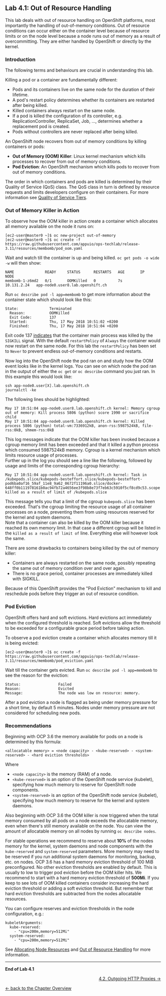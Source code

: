 ## Lab 4.1: Out of Resource Handling

This lab deals with out of resource handling on OpenShift platforms, most importantly the handling of out-of-memory conditions. Out of resource conditions can occur either on the container level because of resource limits or on the node level because a node runs out of memory as a result of overcommitting.
They are either handled by OpenShift or directly by the kernel.


### Introduction

The following terms and behaviours are crucial in understanding this lab.

Killing a pod or a container are fundamentally different:
* Pods and its containers live on the same node for the duration of their lifetime.
* A pod's restart policy determines whether its containers are restarted after being killed.
* Killed containers always restart on the same node.
* If a pod is killed the configuration of its controller, e.g. ReplicationController, ReplicaSet, Job, ..., determines whether a replacement pod is created.
* Pods without controllers are never replaced after being killed.

An OpenShift node recovers from out of memory conditions by killing containers or pods:
* **Out of Memory (OOM) Killer**: Linux kernel mechanism which kills processes to recover from out of memory conditions.
* **Pod Eviction**: An OpenShift mechanism which kills pods to recover from out of memory conditions.

The order in which containers and pods are killed is determined by their Quality of Service (QoS) class.
The QoS class in turn is defined by resource requests and limits developers configure on their containers.
For more information see [Quality of Service Tiers](https://docs.openshift.com/container-platform/3.11/dev_guide/compute_resources.html#quality-of-service-tiers).


### Out of Memory Killer in Action

To observe how the OOM killer in action create a container which allocates all memory available on the node it runs on:

```
[ec2-user@master0 ~]$ oc new-project out-of-memory
[ec2-user@master0 ~]$ oc create -f https://raw.githubusercontent.com/appuio/ops-techlab/release-3.11/resources/membomb/pod_oom.yaml
```

Wait and watch till the container is up and being killed. `oc get pods -o wide -w` will then show:
```
NAME              READY     STATUS      RESTARTS   AGE       IP            NODE
membomb-1-z6md2   0/1       OOMKilled   0          7s        10.131.2.24   app-node0.user8.lab.openshift.ch
```

Run `oc describe pod -l app=membomb` to get more information about the container state which should look like this:
```
State:              Terminated
  Reason:           OOMKilled
  Exit Code:        137
  Started:          Thu, 17 May 2018 10:51:02 +0200
  Finished:         Thu, 17 May 2018 10:51:04 +0200
```

Exit code 137 [indicates](http://tldp.org/LDP/abs/html/exitcodes.html) that the container main process was killed by the `SIGKILL` signal.
With the default `restartPolicy` of `Always` the container would now restart on the same node. For this lab the `restartPolicy`
has been set to `Never` to prevent endless out-of-memory conditions and restarts.

Now log into the OpenShift node the pod ran on and study how the OOM event looks like in the kernel logs.
You can see on which node the pod ran in the output of either the `oc get` or `oc describe` command you just ran.
In this example this would look like:

```
ssh app-node0.user[X].lab.openshift.ch
journalctl -ke
```

The following lines should be highlighted:

```
May 17 10:51:04 app-node0.user8.lab.openshift.ch kernel: Memory cgroup out of memory: Kill process 5806 (python) score 1990 or sacrifice child
May 17 10:51:04 app-node0.user8.lab.openshift.ch kernel: Killed process 5806 (python) total-vm:7336912kB, anon-rss:5987524kB, file-rss:0kB, shmem-rss:0kB
```

This log messages indicate that the OOM killer has been invoked because a cgroup memory limit has been exceeded
and that it killed a python process which consumed 5987524kB memory. Cgroup is a kernel mechanism which limits
resource usage of processes.  
Further up in the log you should see a line like the following, followed by usage and limits of the corresponding cgroup hierarchy:

```
May 17 10:51:04 app-node0.user8.lab.openshift.ch kernel: Task in /kubepods.slice/kubepods-besteffort.slice/kubepods-besteffort-pod6ba0af16_59af_11e8_9a62_0672f11196a0.slice/docker-648ff0b111978161b0ac94fb72a4656ee3f98b8e73f7eb63c5910f5cf8cd9c53.scope killed as a result of limit of /kubepods.slice
```

This message tells you that a limit of the cgroup `kubepods.slice` has been exceeded. That's the cgroup
limiting the resource usage of all container processes on a node, preventing them from using resources
reserved for the kernel and system daemons.  
Note that a container can also be killed by the OOM killer because it reached its own memory limit. In that
case a different cgroup will be listed in the `killed as a result of limit of` line. Everything
else will however look the same.

There are some drawbacks to containers being killed by the out of memory killer:
* Containers are always restarted on the same node, possibly repeating the same out of memory condition over and over again.
* There is no grace period, container processes are immediately killed with SIGKILL.

Because of this OpenShift provides the "Pod Eviction" mechanism to kill and reschedule pods before they trigger
an out of resource condition.


### Pod Eviction

OpenShift offers hard and soft evictions. Hard evictions act immediately when the configured threshold is reached.
Soft evictions allow the threshold to be exceeded for a configurable grace period before taking action.

To observe a pod eviction create a container which allocates memory till it is being evicted:

```
[ec2-user@master0 ~]$ oc create -f https://raw.githubusercontent.com/appuio/ops-techlab/release-3.11/resources/membomb/pod_eviction.yaml
```

Wait till the container gets evicted. Run `oc describe pod -l app=membomb` to see the reason for the eviction:
```
Status:                 Failed
Reason:                 Evicted
Message:                The node was low on resource: memory.
```

After a pod eviction a node is flagged as being under memory pressure for a short time, by default 5 minutes.
Nodes under memory pressure are not considered for scheduling new pods.

### Recommendations

Beginning with OCP 3.6 the memory available for pods on a node is determined by this formula:
```
<allocatable memory> = <node capacity> - <kube-reserved> - <system-reserved> - <hard eviction thresholds>
```

Where
* `<node capacity>` is the memory (RAM) of a node.
* `<kube-reserved>` is an option of the OpenShift node service (kubelet), specifying how much memory to reserve for OpenShift node components.
* `<system-reserved>` is an option of the OpenShift node service (kubelet), specifying how much memory to reserve for the kernel and system daemons.

Also beginning with OCP 3.6 the OOM killer is now triggered when the total memory consumed by all pods on a node exceeds the
allocatable memory, even when there's still memory available on the node. You can view the amount of allocatable memory on all
nodes by running `oc describe nodes`.

For stable operations we recommend to reserve about **10%** of the nodes memory for the kernel, system daemons and node components 
with the `kube-reserved` and `system-reserved` parameters. More memory may need to be reserved if you run additional system
daemons for monitoring, backup, etc. on nodes.
OCP 3.6 has a hard memory eviction threshold of 100 MiB preconfigured. No other eviction thresholds are enabled by default.
This is usually to low to trigger pod eviction before the OOM killer hits. We recommend to start with a hard memory eviction
threshold of **500Mi**. If you keep to see lots of OOM killed containers consider increasing the hard eviction threshold or
adding a soft eviction threshold. But remember that hard eviction thresholds are subtracted from the nodes allocatable resources.

You can configure reserves and eviction thresholds in the node configuration, e.g.:

```
kubeletArguments:
  kube-reserved:
    - "cpu=200m,memory=512Mi"
  system-reserved:
    - "cpu=200m,memory=512Mi"
```

See [Allocating Node Resources](https://docs.openshift.com/container-platform/3.11/admin_guide/allocating_node_resources.html)
and [Out of Resource Handling](https://docs.openshift.com/container-platform/3.11/admin_guide/out_of_resource_handling.html) for more information.

---

**End of Lab 4.1**

<p width="100px" align="right"><a href="42_outgoing_http_proxies.md">4.2. Outgoing HTTP Proxies →</a></p>

[← back to the Chapter Overview](40_configuration_best_practices.md)
